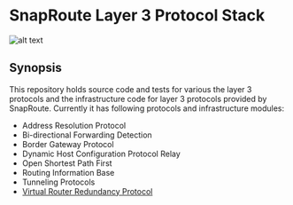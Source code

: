 # SnapRoute Layer 3 Protocol Stack

![alt text](https://github.com/SnapRoute/l3/blob/master/docs/L3_Module_Diagram.png "Architecture")

## Synopsis
This repository holds source code and tests for various the layer 3 protocols and the infrastructure code for layer 3 protocols provided by SnapRoute.
Currently it has following protocols and infrastructure modules:
 - Address Resolution Protocol 
 - Bi-directional Forwarding Detection
 - Border Gateway Protocol
 - Dynamic Host Configuration Protocol Relay
 - Open Shortest Path First
 - Routing Information Base
 - Tunneling Protocols
 - [Virtual Router Redundancy Protocol](https://github.com/SnapRoute/l3/tree/master/vrrp "VRRP's README")

